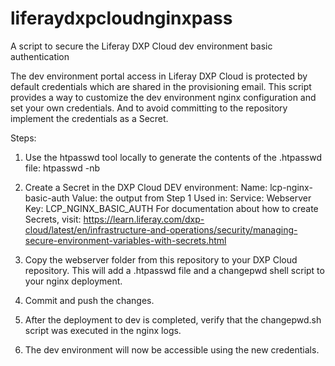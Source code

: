 # liferaydxpcloudnginxpass
A script to secure the Liferay DXP Cloud dev environment basic authentication


The dev environment portal access in Liferay DXP Cloud is protected by default credentials which are shared in the provisioning email. 
This script provides a way to customize the dev environment nginx configuration and set your own credentials. 
And to avoid committing to the repository implement the credentials  as a Secret.

Steps:

1. Use the htpasswd tool locally to generate the contents of the .htpasswd file:
	htpasswd -nb <user> <password>
	
2. Create a Secret in the DXP Cloud DEV environment:
	Name: lcp-nginx-basic-auth
	Value: the output from Step 1
	Used in:
		Service: Webserver
		Key: LCP_NGINX_BASIC_AUTH
	For documentation about how to create Secrets, visit: https://learn.liferay.com/dxp-cloud/latest/en/infrastructure-and-operations/security/managing-secure-environment-variables-with-secrets.html	

3. Copy the webserver folder from this repository to your DXP Cloud repository.
	This will add a .htpasswd file and a changepwd shell script to your nginx deployment.
	
4. Commit and push the changes.

5. After the deployment to dev is completed, verify that the changepwd.sh script was executed in the nginx logs.

6. The dev environment will now be accessible using the new credentials.
